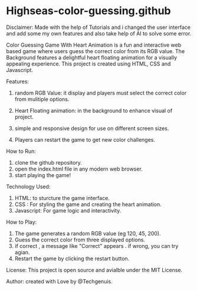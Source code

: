 # Highseas-color-guessing.github


Disclaimer: Made with the help of Tutorials and i changed the user interface and add some my own features and also take help of AI to solve some error. 
 
Color Guessing Game With Heart Animation is a fun and interactive web based game where users guess the correct color from its RGB value. The Background features a delightful heart floating animation for a visually appealing experience. This project is created using HTML, CSS and Javascript.


Features:
1. random RGB Value: it display and players must select the correct color from mulitiple options.

2. Heart Floating animation: in the background to enhance visual of project.

3. simple and responsive design for use on different screen sizes.

4. Players can restart the game to get new color challenges.

How to Run:

1. clone the github repository.
2. open the index.html file in any modern web browser.
3. start playing the game!


Technology Used:

1. HTML: to sturcture the game interface.
2. CSS : For styling the game and creating the heart animation.
3. Javascript: For game logic and interactivity.

How to Play:
1. The game generates a random RGB value (eg 120, 45, 200).
2. Guess the correct color from three displayed options.
3. if correct , a message like "Correct" appears . if wrong, you can try agian.
4. Restart the game by clicking the restart button.


License:
This project is open source and avialble under the MIT License.


Author:
created with Love by @Techgenuis. 